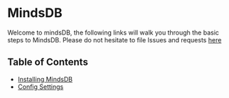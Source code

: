 
# MindsDB

Welcome to mindsDB, the following links will walk you through the basic steps to MindsDB.
Please do not hesitate to file Issues and requests [here](https://github.com/mindsdb/main/issues)

## Table of Contents
* [Installing MindsDB](Installing.md)
* [Config Settings](Config.md)
